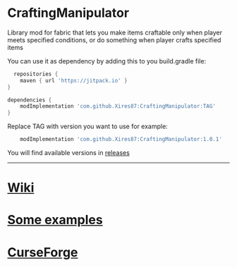 # CraftingManipulator

Library mod for fabric that lets you make items craftable only when player meets specified conditions, or do something when player crafts specified items


You can use it as dependency by adding this to you build.gradle file:
```groovy
  repositories {
    maven { url 'https://jitpack.io' }
}

dependencies {
    modImplementation 'com.github.Xires87:CraftingManipulator:TAG'
}
```
Replace TAG with version you want to use for example:
```groovy
    modImplementation 'com.github.Xires87:CraftingManipulator:1.0.1'
```
You will find available versions in [releases](https://github.com/Xires87/CraftingManipulator/releases)

---------------------------------------------------------------------------
# [Wiki](https://github.com/Xires87/CraftingManipulator/wiki)
# [Some examples](https://github.com/Xires87/FrycMod/blob/master/src/main/java/net/fryc/frycmod/FrycMod.java)
# [CurseForge](https://www.curseforge.com/minecraft/mc-mods/crafting-manipulator)














    



